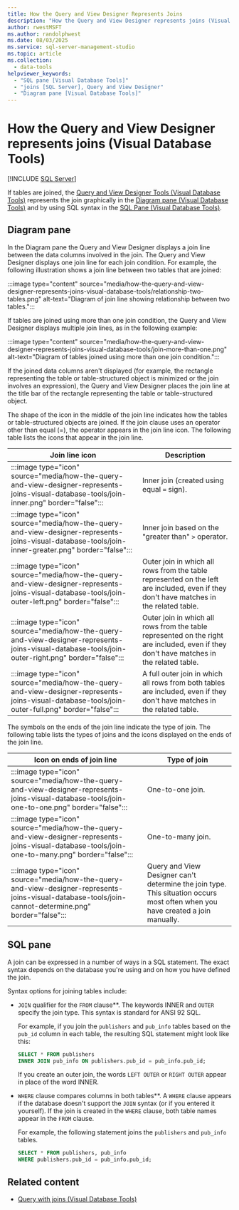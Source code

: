 ```yaml
---
title: How the Query and View Designer Represents Joins
description: "How the Query and View Designer represents joins (Visual Database Tools)"
author: rwestMSFT
ms.author: randolphwest
ms.date: 08/03/2025
ms.service: sql-server-management-studio
ms.topic: article
ms.collection:
  - data-tools
helpviewer_keywords:
  - "SQL pane [Visual Database Tools]"
  - "joins [SQL Server], Query and View Designer"
  - "Diagram pane [Visual Database Tools]"
---
```

# How the Query and View Designer represents joins (Visual Database Tools)

[!INCLUDE [SQL Server](../includes/applies-to-version/sqlserver.md)]

If tables are joined, the [Query and View Designer Tools (Visual Database Tools)](query-and-view-designer-tools-visual-database-tools.md) represents the join graphically in the [Diagram pane (Visual Database Tools)](diagram-pane-visual-database-tools.md) and by using SQL syntax in the [SQL Pane (Visual Database Tools)](sql-pane-visual-database-tools.md).

## Diagram pane

In the Diagram pane the Query and View Designer displays a join line between the data columns involved in the join. The Query and View Designer displays one join line for each join condition. For example, the following illustration shows a join line between two tables that are joined:

:::image type="content" source="media/how-the-query-and-view-designer-represents-joins-visual-database-tools/relationship-two-tables.png" alt-text="Diagram of join line showing relationship between two tables.":::

If tables are joined using more than one join condition, the Query and View Designer displays multiple join lines, as in the following example:

:::image type="content" source="media/how-the-query-and-view-designer-represents-joins-visual-database-tools/join-more-than-one.png" alt-text="Diagram of tables joined using more than one join condition.":::

If the joined data columns aren't displayed (for example, the rectangle representing the table or table-structured object is minimized or the join involves an expression), the Query and View Designer places the join line at the title bar of the rectangle representing the table or table-structured object.

The shape of the icon in the middle of the join line indicates how the tables or table-structured objects are joined. If the join clause uses an operator other than equal (=), the operator appears in the join line icon. The following table lists the icons that appear in the join line.

| Join line icon | Description |
| --- | --- |
| :::image type="icon" source="media/how-the-query-and-view-designer-represents-joins-visual-database-tools/join-inner.png" border="false"::: | Inner join (created using equal `=` sign). |
| :::image type="icon" source="media/how-the-query-and-view-designer-represents-joins-visual-database-tools/join-inner-greater.png" border="false"::: | Inner join based on the "greater than" `>` operator. |
| :::image type="icon" source="media/how-the-query-and-view-designer-represents-joins-visual-database-tools/join-outer-left.png" border="false"::: | Outer join in which all rows from the table represented on the left are included, even if they don't have matches in the related table. |
| :::image type="icon" source="media/how-the-query-and-view-designer-represents-joins-visual-database-tools/join-outer-right.png" border="false"::: | Outer join in which all rows from the table represented on the right are included, even if they don't have matches in the related table. |
| :::image type="icon" source="media/how-the-query-and-view-designer-represents-joins-visual-database-tools/join-outer-full.png" border="false"::: | A full outer join in which all rows from both tables are included, even if they don't have matches in the related table. |

The symbols on the ends of the join line indicate the type of join. The following table lists the types of joins and the icons displayed on the ends of the join line.

| Icon on ends of join line | Type of join |
| --- | --- |
| :::image type="icon" source="media/how-the-query-and-view-designer-represents-joins-visual-database-tools/join-one-to-one.png" border="false"::: | One-to-one join. |
| :::image type="icon" source="media/how-the-query-and-view-designer-represents-joins-visual-database-tools/join-one-to-many.png" border="false"::: | One-to-many join. |
| :::image type="icon" source="media/how-the-query-and-view-designer-represents-joins-visual-database-tools/join-cannot-determine.png" border="false"::: | Query and View Designer can't determine the join type. This situation occurs most often when you have created a join manually. |

## SQL pane

A join can be expressed in a number of ways in a SQL statement. The exact syntax depends on the database you're using and on how you have defined the join.

Syntax options for joining tables include:

- `JOIN` qualifier for the `FROM` clause**.   The keywords INNER and `OUTER` specify the join type. This syntax is standard for ANSI 92 SQL.

  For example, if you join the `publishers` and `pub_info` tables based on the `pub_id` column in each table, the resulting SQL statement might look like this:

  ```sql
  SELECT * FROM publishers
  INNER JOIN pub_info ON publishers.pub_id = pub_info.pub_id;
  ```

  If you create an outer join, the words `LEFT OUTER` or `RIGHT OUTER` appear in place of the word INNER.

- `WHERE` clause compares columns in both tables**. A `WHERE` clause appears if the database doesn't support the `JOIN` syntax (or if you entered it yourself). If the join is created in the `WHERE` clause, both table names appear in the `FROM` clause.

  For example, the following statement joins the `publishers` and `pub_info` tables.

  ```sql
  SELECT * FROM publishers, pub_info
  WHERE publishers.pub_id = pub_info.pub_id;
  ```

## Related content

- [Query with joins (Visual Database Tools)](query-with-joins-visual-database-tools.md)
